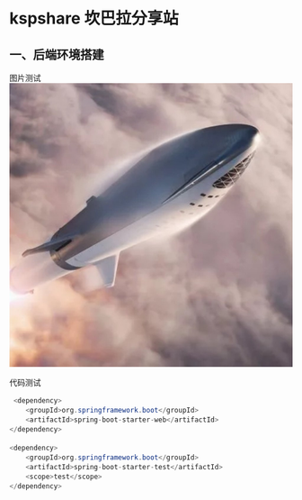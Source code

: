 # kspshare 坎巴拉分享站
## 一、后端环境搭建
图片测试
![chao](zmd/chao.jpg)

代码测试

```java
 <dependency>
    <groupId>org.springframework.boot</groupId>
    <artifactId>spring-boot-starter-web</artifactId>
</dependency>

<dependency>
    <groupId>org.springframework.boot</groupId>
    <artifactId>spring-boot-starter-test</artifactId>
    <scope>test</scope>
</dependency>
```


